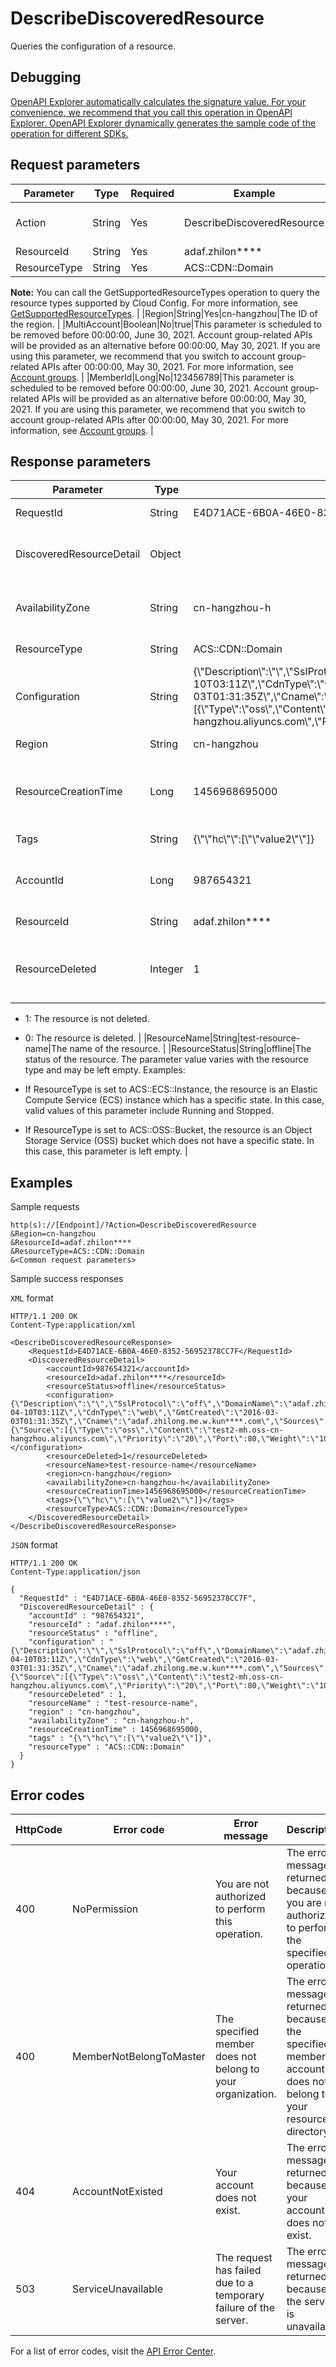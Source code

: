 # DescribeDiscoveredResource

Queries the configuration of a resource.

## Debugging

[OpenAPI Explorer automatically calculates the signature value. For your convenience, we recommend that you call this operation in OpenAPI Explorer. OpenAPI Explorer dynamically generates the sample code of the operation for different SDKs.](https://api.aliyun.com/#product=Config&api=DescribeDiscoveredResource&type=RPC&version=2019-01-08)

## Request parameters

|Parameter|Type|Required|Example|Description|
|---------|----|--------|-------|-----------|
|Action|String|Yes|DescribeDiscoveredResource|The operation that you want to perform. Set the value to **DescribeDiscoveredResource**. |
|ResourceId|String|Yes|adaf.zhilon\*\*\*\*|The ID of the resource. |
|ResourceType|String|Yes|ACS::CDN::Domain|The type of the resource.

 **Note:** You can call the GetSupportedResourceTypes operation to query the resource types supported by Cloud Config. For more information, see [GetSupportedResourceTypes](~~169618~~). |
|Region|String|Yes|cn-hangzhou|The ID of the region. |
|MultiAccount|Boolean|No|true|This parameter is scheduled to be removed before 00:00:00, June 30, 2021. Account group-related APIs will be provided as an alternative before 00:00:00, May 30, 2021. If you are using this parameter, we recommend that you switch to account group-related APIs after 00:00:00, May 30, 2021. For more information, see [Account groups](~~211534~~). |
|MemberId|Long|No|123456789|This parameter is scheduled to be removed before 00:00:00, June 30, 2021. Account group-related APIs will be provided as an alternative before 00:00:00, May 30, 2021. If you are using this parameter, we recommend that you switch to account group-related APIs after 00:00:00, May 30, 2021. For more information, see [Account groups](~~211534~~). |

## Response parameters

|Parameter|Type|Example|Description|
|---------|----|-------|-----------|
|RequestId|String|E4D71ACE-6B0A-46E0-8352-56952378CC7F|The ID of the request. |
|DiscoveredResourceDetail|Object| |The information about the resource. |
|AvailabilityZone|String|cn-hangzhou-h|The zone where the resource resides. |
|ResourceType|String|ACS::CDN::Domain|The type of the resource. |
|Configuration|String|\{\\"Description\\":\\"\\",\\"SslProtocol\\":\\"off\\",\\"DomainName\\":\\"adaf.zhilong\*\*\*\*\\",\\"GmtModified\\":\\"2019-04-10T03:11Z\\",\\"CdnType\\":\\"web\\",\\"GmtCreated\\":\\"2016-03-03T01:31:35Z\\",\\"Cname\\":\\"adaf.zhilong.me.w.kun\*\*\*\*.com\\",\\"Sources\\":\{\\"Source\\":\[\{\\"Type\\":\\"oss\\",\\"Content\\":\\"test2-mh.oss-cn-hangzhou.aliyuncs.com\\",\\"Priority\\":\\"20\\",\\"Port\\":80,\\"Weight\\":\\"10\\"\}\]\},\\"DomainStatus\\":\\"offline\\",\\"Sandbox\\":\\"\\"\}|The configuration of the resource. |
|Region|String|cn-hangzhou|The ID of the region. |
|ResourceCreationTime|Long|1456968695000|The timestamp when the resource was created. |
|Tags|String|\{\\"\\"hc\\"\\":\[\\"\\"value2\\"\\"\]\}|The tags of the resource. |
|AccountId|Long|987654321|The ID of your Alibaba Cloud account. |
|ResourceId|String|adaf.zhilon\*\*\*\*|The ID of the resource. |
|ResourceDeleted|Integer|1|Indicates whether the resource is deleted. Valid values:

 -   1: The resource is not deleted.
-   0: The resource is deleted. |
|ResourceName|String|test-resource-name|The name of the resource. |
|ResourceStatus|String|offline|The status of the resource. The parameter value varies with the resource type and may be left empty. Examples:

 -   If ResourceType is set to ACS::ECS::Instance, the resource is an Elastic Compute Service \(ECS\) instance which has a specific state. In this case, valid values of this parameter include Running and Stopped.
-   If ResourceType is set to ACS::OSS::Bucket, the resource is an Object Storage Service \(OSS\) bucket which does not have a specific state. In this case, this parameter is left empty. |

## Examples

Sample requests

```
http(s)://[Endpoint]/?Action=DescribeDiscoveredResource
&Region=cn-hangzhou
&ResourceId=adaf.zhilon****
&ResourceType=ACS::CDN::Domain
&<Common request parameters>
```

Sample success responses

`XML` format

```
HTTP/1.1 200 OK
Content-Type:application/xml

<DescribeDiscoveredResourceResponse>
	<RequestId>E4D71ACE-6B0A-46E0-8352-56952378CC7F</RequestId>
	<DiscoveredResourceDetail>
		<accountId>987654321</accountId>
		<resourceId>adaf.zhilon****</resourceId>
		<resourceStatus>offline</resourceStatus>
		<configuration>{\"Description\":\"\",\"SslProtocol\":\"off\",\"DomainName\":\"adaf.zhilong****\",\"GmtModified\":\"2019-04-10T03:11Z\",\"CdnType\":\"web\",\"GmtCreated\":\"2016-03-03T01:31:35Z\",\"Cname\":\"adaf.zhilong.me.w.kun****.com\",\"Sources\":{\"Source\":[{\"Type\":\"oss\",\"Content\":\"test2-mh.oss-cn-hangzhou.aliyuncs.com\",\"Priority\":\"20\",\"Port\":80,\"Weight\":\"10\"}]},\"DomainStatus\":\"offline\",\"Sandbox\":\"\"}</configuration>
		<resourceDeleted>1</resourceDeleted>
		<resourceName>test-resource-name</resourceName>
		<region>cn-hangzhou</region>
		<availabilityZone>cn-hangzhou-h</availabilityZone>
		<resourceCreationTime>1456968695000</resourceCreationTime>
		<tags>{\"\"hc\"\":[\"\"value2\"\"]}</tags>
		<resourceType>ACS::CDN::Domain</resourceType>
	</DiscoveredResourceDetail>
</DescribeDiscoveredResourceResponse>
```

`JSON` format

```
HTTP/1.1 200 OK
Content-Type:application/json

{
  "RequestId" : "E4D71ACE-6B0A-46E0-8352-56952378CC7F",
  "DiscoveredResourceDetail" : {
    "accountId" : "987654321",
    "resourceId" : "adaf.zhilon****",
    "resourceStatus" : "offline",
    "configuration" : "{\"Description\":\"\",\"SslProtocol\":\"off\",\"DomainName\":\"adaf.zhilong****\",\"GmtModified\":\"2019-04-10T03:11Z\",\"CdnType\":\"web\",\"GmtCreated\":\"2016-03-03T01:31:35Z\",\"Cname\":\"adaf.zhilong.me.w.kun****.com\",\"Sources\":{\"Source\":[{\"Type\":\"oss\",\"Content\":\"test2-mh.oss-cn-hangzhou.aliyuncs.com\",\"Priority\":\"20\",\"Port\":80,\"Weight\":\"10\"}]},\"DomainStatus\":\"offline\",\"Sandbox\":\"\"}",
    "resourceDeleted" : 1,
    "resourceName" : "test-resource-name",
    "region" : "cn-hangzhou",
    "availabilityZone" : "cn-hangzhou-h",
    "resourceCreationTime" : 1456968695000,
    "tags" : "{\"\"hc\"\":[\"\"value2\"\"]}",
    "resourceType" : "ACS::CDN::Domain"
  }
}
```

## Error codes

|HttpCode|Error code|Error message|Description|
|--------|----------|-------------|-----------|
|400|NoPermission|You are not authorized to perform this operation.|The error message returned because you are not authorized to perform the specified operation.|
|400|MemberNotBelongToMaster|The specified member does not belong to your organization.|The error message returned because the specified member account does not belong to your resource directory.|
|404|AccountNotExisted|Your account does not exist.|The error message returned because your account does not exist.|
|503|ServiceUnavailable|The request has failed due to a temporary failure of the server.|The error message returned because the service is unavailable.|

For a list of error codes, visit the [API Error Center](https://error-center.alibabacloud.com/status/product/Config).

